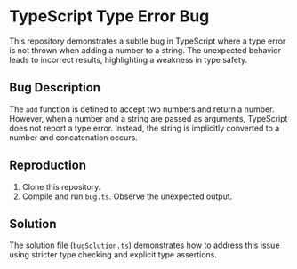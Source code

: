 # TypeScript Type Error Bug

This repository demonstrates a subtle bug in TypeScript where a type error is not thrown when adding a number to a string.  The unexpected behavior leads to incorrect results, highlighting a weakness in type safety.

## Bug Description

The `add` function is defined to accept two numbers and return a number. However, when a number and a string are passed as arguments, TypeScript does not report a type error. Instead, the string is implicitly converted to a number and concatenation occurs.

## Reproduction

1. Clone this repository.
2. Compile and run `bug.ts`. Observe the unexpected output.

## Solution

The solution file (`bugSolution.ts`) demonstrates how to address this issue using stricter type checking and explicit type assertions.